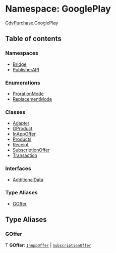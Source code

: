 # Namespace: GooglePlay

[CdvPurchase](CdvPurchase.md).GooglePlay

## Table of contents

### Namespaces

- [Bridge](CdvPurchase.GooglePlay.Bridge.md)
- [PublisherAPI](CdvPurchase.GooglePlay.PublisherAPI.md)

### Enumerations

- [ProrationMode](../enums/CdvPurchase.GooglePlay.ProrationMode.md)
- [ReplacementMode](../enums/CdvPurchase.GooglePlay.ReplacementMode.md)

### Classes

- [Adapter](../classes/CdvPurchase.GooglePlay.Adapter.md)
- [GProduct](../classes/CdvPurchase.GooglePlay.GProduct.md)
- [InAppOffer](../classes/CdvPurchase.GooglePlay.InAppOffer.md)
- [Products](../classes/CdvPurchase.GooglePlay.Products.md)
- [Receipt](../classes/CdvPurchase.GooglePlay.Receipt.md)
- [SubscriptionOffer](../classes/CdvPurchase.GooglePlay.SubscriptionOffer.md)
- [Transaction](../classes/CdvPurchase.GooglePlay.Transaction.md)

### Interfaces

- [AdditionalData](../interfaces/CdvPurchase.GooglePlay.AdditionalData.md)

### Type Aliases

- [GOffer](CdvPurchase.GooglePlay.md#goffer)

## Type Aliases

### GOffer

Ƭ **GOffer**: [`InAppOffer`](../classes/CdvPurchase.GooglePlay.InAppOffer.md) \| [`SubscriptionOffer`](../classes/CdvPurchase.GooglePlay.SubscriptionOffer.md)
